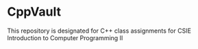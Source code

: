 # CppVault
This repository is designated for C++ class assignments for CSIE Introduction to Computer Programming II 
